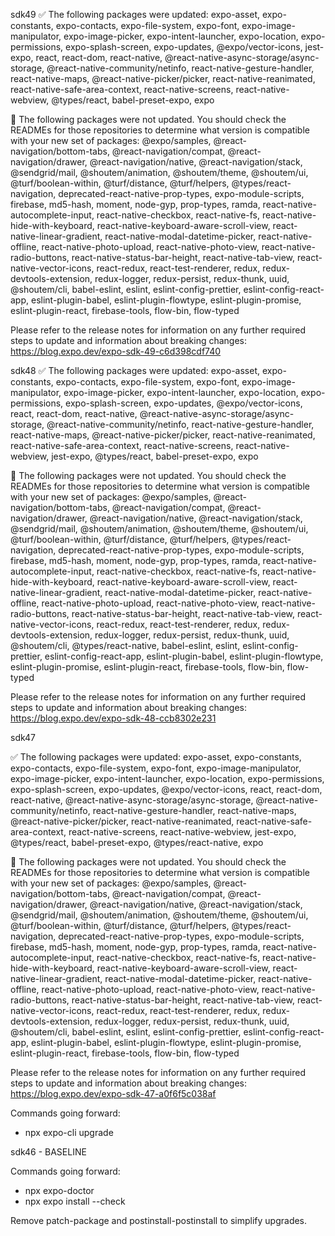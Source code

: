 sdk49
✅ The following packages were updated:
expo-asset, expo-constants, expo-contacts, expo-file-system, expo-font, expo-image-manipulator, expo-image-picker, expo-intent-launcher, expo-location, expo-permissions, expo-splash-screen, expo-updates, @expo/vector-icons, jest-expo, react, react-dom, react-native, @react-native-async-storage/async-storage, @react-native-community/netinfo, react-native-gesture-handler, react-native-maps, @react-native-picker/picker, react-native-reanimated, react-native-safe-area-context, react-native-screens, react-native-webview, @types/react, babel-preset-expo, expo

🚨 The following packages were not updated. You should check the READMEs for those repositories to determine what version is compatible with your new set of packages:
@expo/samples, @react-navigation/bottom-tabs, @react-navigation/compat, @react-navigation/drawer, @react-navigation/native, @react-navigation/stack, @sendgrid/mail, @shoutem/animation, @shoutem/theme, @shoutem/ui, @turf/boolean-within, @turf/distance, @turf/helpers, @types/react-navigation, deprecated-react-native-prop-types, expo-module-scripts, firebase, md5-hash, moment, node-gyp, prop-types, ramda, react-native-autocomplete-input, react-native-checkbox, react-native-fs, react-native-hide-with-keyboard, react-native-keyboard-aware-scroll-view, react-native-linear-gradient, react-native-modal-datetime-picker, react-native-offline, react-native-photo-upload, react-native-photo-view, react-native-radio-buttons, react-native-status-bar-height, react-native-tab-view, react-native-vector-icons, react-redux, react-test-renderer, redux, redux-devtools-extension, redux-logger, redux-persist, redux-thunk, uuid, @shoutem/cli, babel-eslint, eslint, eslint-config-prettier, eslint-config-react-app, eslint-plugin-babel, eslint-plugin-flowtype, eslint-plugin-promise, eslint-plugin-react, firebase-tools, flow-bin, flow-typed

Please refer to the release notes for information on any further required steps to update and information about breaking changes:
https://blog.expo.dev/expo-sdk-49-c6d398cdf740

sdk48
✅ The following packages were updated:
expo-asset, expo-constants, expo-contacts, expo-file-system, expo-font, expo-image-manipulator, expo-image-picker, expo-intent-launcher, expo-location, expo-permissions, expo-splash-screen, expo-updates, @expo/vector-icons, react, react-dom, react-native, @react-native-async-storage/async-storage, @react-native-community/netinfo, react-native-gesture-handler, react-native-maps, @react-native-picker/picker, react-native-reanimated, react-native-safe-area-context, react-native-screens, react-native-webview, jest-expo, @types/react, babel-preset-expo, expo

🚨 The following packages were not updated. You should check the READMEs for those repositories to determine what version is compatible with your new set of packages:
@expo/samples, @react-navigation/bottom-tabs, @react-navigation/compat, @react-navigation/drawer, @react-navigation/native, @react-navigation/stack, @sendgrid/mail, @shoutem/animation, @shoutem/theme, @shoutem/ui, @turf/boolean-within, @turf/distance, @turf/helpers, @types/react-navigation, deprecated-react-native-prop-types, expo-module-scripts, firebase, md5-hash, moment, node-gyp, prop-types, ramda, react-native-autocomplete-input, react-native-checkbox, react-native-fs, react-native-hide-with-keyboard, react-native-keyboard-aware-scroll-view, react-native-linear-gradient, react-native-modal-datetime-picker, react-native-offline, react-native-photo-upload, react-native-photo-view, react-native-radio-buttons, react-native-status-bar-height, react-native-tab-view, react-native-vector-icons, react-redux, react-test-renderer, redux, redux-devtools-extension, redux-logger, redux-persist, redux-thunk, uuid, @shoutem/cli, @types/react-native, babel-eslint, eslint, eslint-config-prettier, eslint-config-react-app, eslint-plugin-babel, eslint-plugin-flowtype, eslint-plugin-promise, eslint-plugin-react, firebase-tools, flow-bin, flow-typed

Please refer to the release notes for information on any further required steps to update and information about breaking changes:
https://blog.expo.dev/expo-sdk-48-ccb8302e231

sdk47

✅ The following packages were updated:
expo-asset, expo-constants, expo-contacts, expo-file-system, expo-font, expo-image-manipulator, expo-image-picker, expo-intent-launcher, expo-location, expo-permissions, expo-splash-screen, expo-updates, @expo/vector-icons, react, react-dom, react-native, @react-native-async-storage/async-storage, @react-native-community/netinfo, react-native-gesture-handler, react-native-maps, @react-native-picker/picker, react-native-reanimated, react-native-safe-area-context, react-native-screens, react-native-webview, jest-expo, @types/react, babel-preset-expo, @types/react-native, expo

🚨 The following packages were not updated. You should check the READMEs for those repositories to determine what version is compatible with your new set of packages:
@expo/samples, @react-navigation/bottom-tabs, @react-navigation/compat, @react-navigation/drawer, @react-navigation/native, @react-navigation/stack, @sendgrid/mail, @shoutem/animation, @shoutem/theme, @shoutem/ui, @turf/boolean-within, @turf/distance, @turf/helpers, @types/react-navigation, deprecated-react-native-prop-types, expo-module-scripts, firebase, md5-hash, moment, node-gyp, prop-types, ramda, react-native-autocomplete-input, react-native-checkbox, react-native-fs, react-native-hide-with-keyboard, react-native-keyboard-aware-scroll-view, react-native-linear-gradient, react-native-modal-datetime-picker, react-native-offline, react-native-photo-upload, react-native-photo-view, react-native-radio-buttons, react-native-status-bar-height, react-native-tab-view, react-native-vector-icons, react-redux, react-test-renderer, redux, redux-devtools-extension, redux-logger, redux-persist, redux-thunk, uuid, @shoutem/cli, babel-eslint, eslint, eslint-config-prettier, eslint-config-react-app, eslint-plugin-babel, eslint-plugin-flowtype, eslint-plugin-promise, eslint-plugin-react, firebase-tools, flow-bin, flow-typed

Please refer to the release notes for information on any further required steps to update and information about breaking changes:
https://blog.expo.dev/expo-sdk-47-a0f6f5c038af

Commands going forward:
- npx expo-cli upgrade

sdk46 - BASELINE

Commands going forward:
- npx expo-doctor
- npx expo install --check

Remove patch-package and postinstall-postinstall to simplify upgrades.